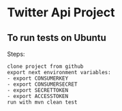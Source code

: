 Twitter Api Project
===============================


To run tests on Ubuntu
-----------------
Steps:

    clone project from github
    export next environment variables:
    - export CONSUMERKEY
    - export CONSUMERSECRET
    - export SECRETTOKEN
    - export ACCESSTOKEN
    run with mvn clean test

